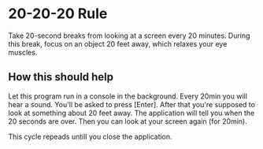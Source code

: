 # 20-20-20 Rule
Take 20-second breaks from looking at a screen every 20 minutes. 
During this break, focus on an object 20 feet away, which relaxes your eye muscles.

## How this should help
Let this program run in a console in the background.
Every 20min you will hear a sound.
You'll be asked to press [Enter]. 
After that you're supposed to look at something about 20 feet away. 
The application will tell you when the 20 seconds are over.
Then you can look at your screen again (for 20min).

This cycle repeads untill you close the application.
